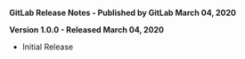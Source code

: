 **GitLab Release Notes - Published by GitLab March 04, 2020**


**Version 1.0.0 - Released March 04, 2020**

* Initial Release
